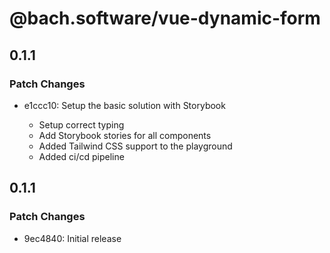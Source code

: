 # @bach.software/vue-dynamic-form

## 0.1.1

### Patch Changes

- e1ccc10: Setup the basic solution with Storybook

  - Setup correct typing
  - Add Storybook stories for all components
  - Added Tailwind CSS support to the playground
  - Added ci/cd pipeline

## 0.1.1

### Patch Changes

- 9ec4840: Initial release
